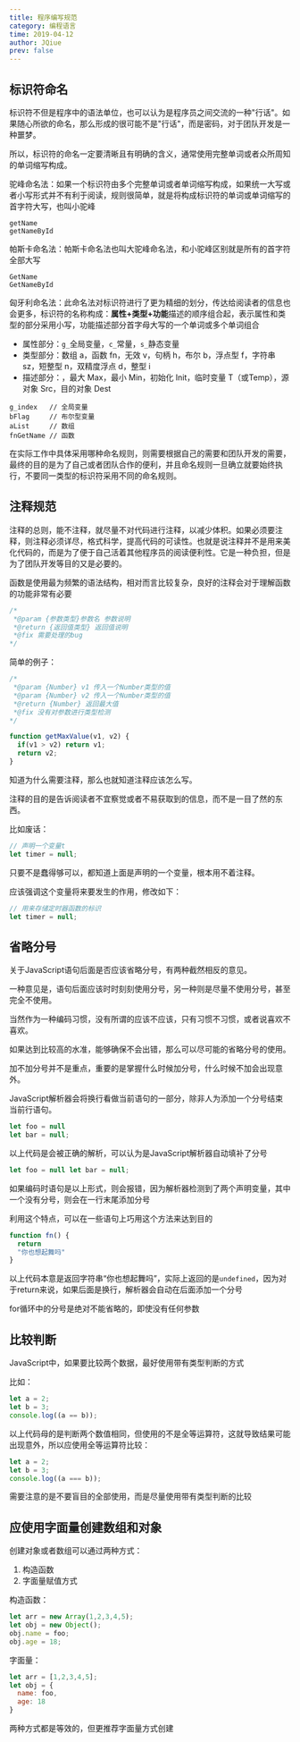 ```yaml
---
title: 程序编写规范
category: 编程语言
time: 2019-04-12
author: JQiue
prev: false
---
```


## 标识符命名

标识符不但是程序中的语法单位，也可以认为是程序员之间交流的一种"行话"。如果随心所欲的命名，那么形成的很可能不是"行话"，而是密码，对于团队开发是一种噩梦。

所以，标识符的命名一定要清晰且有明确的含义，通常使用完整单词或者众所周知的单词缩写构成。

驼峰命名法：如果一个标识符由多个完整单词或者单词缩写构成，如果统一大写或者小写形式并不有利于阅读，规则很简单，就是将构成标识符的单词或单词缩写的首字符大写，也叫小驼峰

```text
getName
getNameById
```

帕斯卡命名法：帕斯卡命名法也叫大驼峰命名法，和小驼峰区别就是所有的首字符全部大写

```text
GetName
GetNameById
```

匈牙利命名法：此命名法对标识符进行了更为精细的划分，传达给阅读者的信息也会更多，标识符的名称构成：**属性+类型+功能**描述的顺序组合起，表示属性和类型的部分采用小写，功能描述部分首字母大写的一个单词或多个单词组合

+ 属性部分：`g_`全局变量，`c_`常量，`s_`静态变量
+ 类型部分：数组 a，函数 fn，无效 v，句柄 h，布尔 b，浮点型 f，字符串 sz，短整型 n，双精度浮点 d，整型 i
+ 描述部分：，最大 Max，最小 Min，初始化 Init，临时变量 T（或Temp），源对象 Src，目的对象 Dest

```text
g_index   // 全局变量
bFlag     // 布尔型变量
aList     // 数组
fnGetName // 函数
```

在实际工作中具体采用哪种命名规则，则需要根据自己的需要和团队开发的需要，最终的目的是为了自己或者团队合作的便利，并且命名规则一旦确立就要始终执行，不要同一类型的标识符采用不同的命名规则。

## 注释规范

注释的总则，能不注释，就尽量不对代码进行注释，以减少体积。如果必须要注释，则注释必须详尽，格式科学，提高代码的可读性。也就是说注释并不是用来美化代码的，而是为了便于自己活着其他程序员的阅读便利性。它是一种负担，但是为了团队开发等目的又是必要的。

函数是使用最为频繁的语法结构，相对而言比较复杂，良好的注释会对于理解函数的功能非常有必要

```javascript
/*
 *@param {参数类型}参数名 参数说明
 *@return {返回值类型} 返回值说明
 *@fix 需要处理的bug
*/
```

简单的例子：

```javascript
/*
 *@param {Number} v1 传入一个Number类型的值
 *@param {Number} v2 传入一个Number类型的值
 *@return {Number} 返回最大值
 *@fix 没有对参数进行类型检测
*/

function getMaxValue(v1, v2) {
  if(v1 > v2) return v1;
  return v2;
}
```

知道为什么需要注释，那么也就知道注释应该怎么写。

注释的目的是告诉阅读者不宜察觉或者不易获取到的信息，而不是一目了然的东西。

比如废话：

```javascript
// 声明一个变量t
let timer = null;
```

只要不是蠢得够可以，都知道上面是声明的一个变量，根本用不着注释。

应该强调这个变量将来要发生的作用，修改如下：

```javascript
// 用来存储定时器函数的标识
let timer = null;
```

## 省略分号

关于JavaScript语句后面是否应该省略分号，有两种截然相反的意见。

一种意见是，语句后面应该时时刻刻使用分号，另一种则是尽量不使用分号，甚至完全不使用。

当然作为一种编码习惯，没有所谓的应该不应该，只有习惯不习惯，或者说喜欢不喜欢。

如果达到比较高的水准，能够确保不会出错，那么可以尽可能的省略分号的使用。

加不加分号并不是重点，重要的是掌握什么时候加分号，什么时候不加会出现意外。

JavaScript解析器会将换行看做当前语句的一部分，除非人为添加一个分号结束当前行语句。

```javascript
let foo = null
let bar = null;
```

以上代码是会被正确的解析，可以认为是JavaScript解析器自动填补了分号

```javascript
let foo = null let bar = null;
```

如果编码时语句是以上形式，则会报错，因为解析器检测到了两个声明变量，其中一个没有分号，则会在一行末尾添加分号

利用这个特点，可以在一些语句上巧用这个方法来达到目的

```javascript
function fn() {
  return
  "你也想起舞吗"
}
```

以上代码本意是返回字符串“你也想起舞吗”，实际上返回的是`undefined`，因为对于return来说，如果后面是换行，解析器会自动在后面添加一个分号

for循环中的分号是绝对不能省略的，即使没有任何参数

## 比较判断

JavaScript中，如果要比较两个数据，最好使用带有类型判断的方式

比如：

```javascript
let a = 2;
let b = 3;
console.log((a == b));
```

以上代码母的是判断两个数值相同，但使用的不是全等运算符，这就导致结果可能出现意外，所以应使用全等运算符比较：

```javascript
let a = 2;
let b = 3;
console.log((a === b));
```

需要注意的是不要盲目的全部使用，而是尽量使用带有类型判断的比较

## 应使用字面量创建数组和对象

创建对象或者数组可以通过两种方式：

1. 构造函数
2. 字面量赋值方式

构造函数：

```javascript
let arr = new Array(1,2,3,4,5);
let obj = new Object();
obj.name = foo;
obj.age = 18;
```

字面量：

```javascript
let arr = [1,2,3,4,5];
let obj = {
  name: foo,
  age: 18
}
```

两种方式都是等效的，但更推荐字面量方式创建
